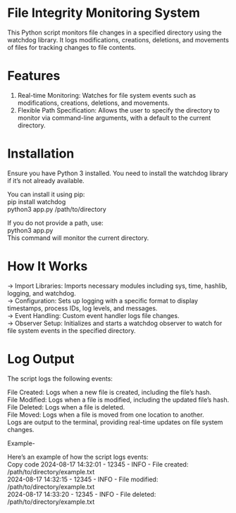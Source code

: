 # File Integrity Monitoring System

This Python script monitors file changes in a specified directory using the watchdog library. It logs modifications, creations, deletions, and movements of files for tracking changes to file contents.

# Features
1. Real-time Monitoring: Watches for file system events such as modifications, creations, deletions, and movements.<br>
2. Flexible Path Specification: Allows the user to specify the directory to monitor via command-line arguments, with a default to the current directory.<br>

# Installation
Ensure you have Python 3 installed. You need to install the watchdog library if it’s not already available.<br> 

You can install it using pip:<br>
pip install watchdog<br>
python3 app.py /path/to/directory<br>

If you do not provide a path, use:<br>
python3 app.py<br>
This command will monitor the current directory.<br>

# How It Works
-> Import Libraries: Imports necessary modules including sys, time, hashlib, logging, and watchdog.<br>
-> Configuration: Sets up logging with a specific format to display timestamps, process IDs, log levels, and messages.<br>
-> Event Handling: Custom event handler logs file changes.<br>
-> Observer Setup: Initializes and starts a watchdog observer to watch for file system events in the specified directory.<br>

# Log Output

The script logs the following events:<br>

File Created: Logs when a new file is created, including the file’s hash.<br>
File Modified: Logs when a file is modified, including the updated file’s hash.<br>
File Deleted: Logs when a file is deleted.<br>
File Moved: Logs when a file is moved from one location to another.<br>
Logs are output to the terminal, providing real-time updates on file system changes.<br>

Example-

Here’s an example of how the script logs events:<br>
Copy code
2024-08-17 14:32:01 - 12345 - INFO - File created: /path/to/directory/example.txt<br>
2024-08-17 14:32:15 - 12345 - INFO - File modified: /path/to/directory/example.txt <br>
2024-08-17 14:33:20 - 12345 - INFO - File deleted: /path/to/directory/example.txt<br>

